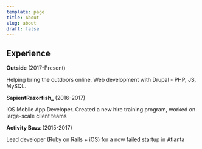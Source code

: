 ```yaml
---
template: page
title: About
slug: about
draft: false
---
```

## Experience

**Outside** (2017-Present)

Helping bring the outdoors online. Web development with Drupal - PHP, JS, MySQL.

**SapientRazorfish_** (2016-2017)

iOS Mobile App Developer. Created a new hire training program, worked on large-scale client teams 

**Activity Buzz** (2015-2017)

Lead developer (Ruby on Rails + iOS) for a now failed startup in Atlanta

